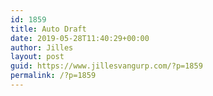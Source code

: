 ```yaml
---
id: 1859
title: Auto Draft
date: 2019-05-28T11:40:29+00:00
author: Jilles
layout: post
guid: https://www.jillesvangurp.com/?p=1859
permalink: /?p=1859
---
```

